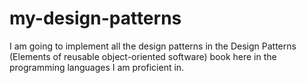 # my-design-patterns

I am going to implement all the design patterns in the Design Patterns (Elements of reusable object-oriented software) book here in the programming languages I am proficient in.
